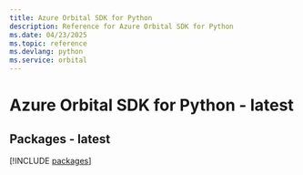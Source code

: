 ```yaml
---
title: Azure Orbital SDK for Python
description: Reference for Azure Orbital SDK for Python
ms.date: 04/23/2025
ms.topic: reference
ms.devlang: python
ms.service: orbital
---
```

# Azure Orbital SDK for Python - latest
## Packages - latest
[!INCLUDE [packages](orbital-index.md)]